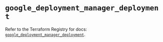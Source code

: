# `google_deployment_manager_deployment`

Refer to the Terraform Registry for docs: [`google_deployment_manager_deployment`](https://registry.terraform.io/providers/hashicorp/google/6.33.0/docs/resources/deployment_manager_deployment).
